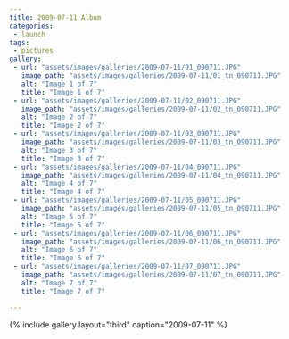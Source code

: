 ```yaml
---
title: 2009-07-11 Album
categories:
 - launch
tags:
 - pictures
gallery:
 - url: "assets/images/galleries/2009-07-11/01_090711.JPG"
   image_path: "assets/images/galleries/2009-07-11/01_tn_090711.JPG"
   alt: "Image 1 of 7"
   title: "Image 1 of 7"
 - url: "assets/images/galleries/2009-07-11/02_090711.JPG"
   image_path: "assets/images/galleries/2009-07-11/02_tn_090711.JPG"
   alt: "Image 2 of 7"
   title: "Image 2 of 7"
 - url: "assets/images/galleries/2009-07-11/03_090711.JPG"
   image_path: "assets/images/galleries/2009-07-11/03_tn_090711.JPG"
   alt: "Image 3 of 7"
   title: "Image 3 of 7"
 - url: "assets/images/galleries/2009-07-11/04_090711.JPG"
   image_path: "assets/images/galleries/2009-07-11/04_tn_090711.JPG"
   alt: "Image 4 of 7"
   title: "Image 4 of 7"
 - url: "assets/images/galleries/2009-07-11/05_090711.JPG"
   image_path: "assets/images/galleries/2009-07-11/05_tn_090711.JPG"
   alt: "Image 5 of 7"
   title: "Image 5 of 7"
 - url: "assets/images/galleries/2009-07-11/06_090711.JPG"
   image_path: "assets/images/galleries/2009-07-11/06_tn_090711.JPG"
   alt: "Image 6 of 7"
   title: "Image 6 of 7"
 - url: "assets/images/galleries/2009-07-11/07_090711.JPG"
   image_path: "assets/images/galleries/2009-07-11/07_tn_090711.JPG"
   alt: "Image 7 of 7"
   title: "Image 7 of 7"

---
```


{% include gallery layout="third" caption="2009-07-11" %}
